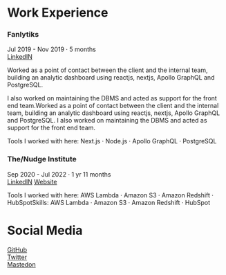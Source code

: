 # Work Experience

### Fanlytiks
Jul 2019 - Nov 2019 · 5 months </br>
[LinkedIN](https://www.linkedin.com/company/fanlytiks/) </br>

Worked as a point of contact between the client and the internal team, building an analytic dashboard using reactjs, nextjs, Apollo GraphQL and PostgreSQL.

I also worked on maintaining the DBMS and acted as support for the front end team.Worked as a point of contact between the client and the internal team, building an analytic dashboard using reactjs, nextjs, Apollo GraphQL and PostgreSQL. I also worked on maintaining the DBMS and acted as support for the front end team.

Tools I worked with here: Next.js · Node.js · Apollo GraphQL · PostgreSQL

### The/Nudge Institute
Sep 2020 - Jul 2022 · 1 yr 11 months </br>
[LinkedIN](https://www.linkedin.com/company/the-nudge-institute/)
[Website](https://thenudge.org/)
</br> 

Tools I worked with here: AWS Lambda · Amazon S3 · Amazon Redshift · HubSpotSkills: AWS Lambda · Amazon S3 · Amazon Redshift · HubSpot

# Social Media

[GitHub](https://github.com/Mik1337) </br>
[Twitter](https://twitter.com/AvocadoMik) </br>
[Mastedon](https://hachyderm.io/@mik) </br>

